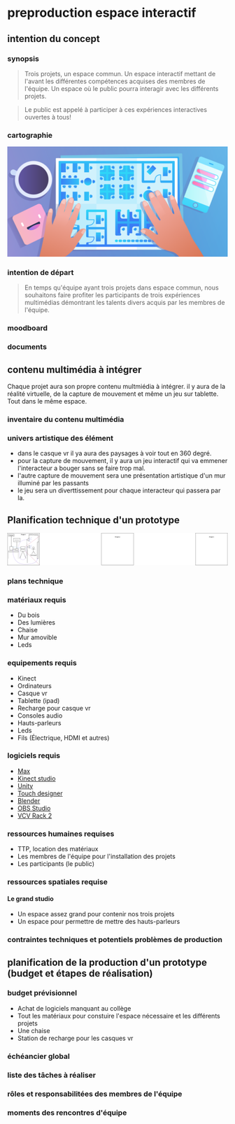 # preproduction espace interactif

## intention du concept

### synopsis

> Trois projets, un espace commun. Un espace interactif mettant de l'avant les différentes compétences acquises des membres de l'équipe. Un espace où le public pourra interagir avec les différents projets.
> <br>

> Le public est appelé à participer à ces expériences interactives ouvertes à tous!

### cartographie

![cartographie](/cartographie.png)

### intention de départ

> En temps qu'équipe ayant trois projets dans espace commun, nous souhaitons faire profiter les participants de trois expériences multimédias démontrant les talents divers acquis par les membres de l'équipe.

### moodboard

### documents

## contenu multimédia à intégrer

Chaque projet aura son propre contenu multmiédia à intégrer. il y aura de la réalité virtuelle, de la capture de mouvement et même un jeu sur tablette. Tout dans le même espace.

### inventaire du contenu multimédia

### univers artistique des élément

- dans le casque vr il ya aura des paysages à voir tout en 360 degré.
- pour la capture de mouvement, il y aura un jeu interactif qui va emmener l'interacteur a bouger sans se faire trop mal.
- l'autre capture de mouvement sera une présentation artistique d'un mur illuminé par les passants
- le jeu sera un diverttissement pour chaque interacteur qui passera par la.

## Planification technique d'un prototype

![](./plan_installations.drawio.png)

### plans technique

### matériaux requis

- Du bois
- Des lumières
- Chaise
- Mur amovible
- Leds

### equipements requis

- Kinect
- Ordinateurs
- Casque vr
- Tablette (ipad)
- Recharge pour casque vr
- Consoles audio
- Hauts-parleurs
- Leds
- Fils (Électrique, HDMI et autres)

### logiciels requis

- [Max](https://cycling74.com/downloads)
- [Kinect studio](https://github.com/Kinect/Docs/blob/master/Kinect4Windows2.0/k4w2/NUI_Tools/Kinect_Studio.md)
- [Unity](https://unity.com/fr)
- [Touch designer](https://derivative.ca/)
- [Blender](https://www.blender.org/)
- [OBS Studio](https://obsproject.com/fr)
- [VCV Rack 2](https://vcvrack.com/Rack)

### ressources humaines requises

- TTP, location des matériaux
- Les membres de l'équipe pour l'installation des projets
- Les participants (le public)

### ressources spatiales requise

#### Le grand studio

- Un espace assez grand pour contenir nos trois projets
- Un espace pour permettre de mettre des hauts-parleurs

### contraintes techniques et potentiels problèmes de production

## planification de la production d'un prototype (budget et étapes de réalisation)

### budget prévisionnel

- Achat de logiciels manquant au collège
- Tout les matériaux pour constuire l'espace nécessaire et les différents projets
- Une chaise
- Station de recharge pour les casques vr

### échéancier global

### liste des tâches à réaliser

### rôles et responsabilitées des membres de l'équipe

### moments des rencontres d'équipe
